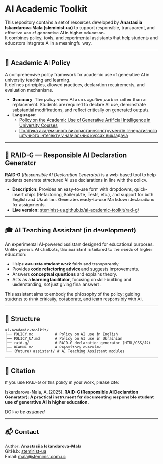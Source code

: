 

# AI Academic Toolkit

This repository contains a set of resources developed by **Anastasiia Iskandarova-Mala (steminist-ua)** to support responsible, transparent, and effective use of generative AI in higher education.  
It combines policy, tools, and experimental assistants that help students and educators integrate AI in a meaningful way.

---

## 📑 Academic AI Policy

A comprehensive policy framework for academic use of generative AI in university teaching and learning.  
It defines principles, allowed practices, declaration requirements, and evaluation mechanisms.

- **Summary:** The policy views AI as a *cognitive partner* rather than a replacement. Students are required to declare AI use, demonstrate substantial modifications, and reflect critically on generated outputs.  
- **Languages:**  
  - [Policy on the Academic Use of Generative Artificial Intelligence in University Courses](./POLICY.md)  
  - [Політика академічного використання інструментів генеративного штучного інтелекту у навчальних курсах викладача](./POLICY_UA.md)  

---

## 📝 RAID-G — Responsible AI Declaration Generator

**RAID-G** (*Responsible AI Declaration Generator*) is a web-based tool to help students generate structured AI use declarations in line with the policy.  

- **Description:** Provides an easy-to-use form with dropdowns, quick-insert chips (Refactoring, Boilerplate, Tests, etc.), and support for both English and Ukrainian. Generates ready-to-use Markdown declarations for assignments.  
- **Live version:** [steminist-ua.github.io/ai-academic-toolkit/raid-g/](https://steminist-ua.github.io/ai-academic-toolkit/raid-g/)

---

## 🎓 AI Teaching Assistant (in development)

An experimental AI-powered assistant designed for educational purposes. Unlike generic AI chatbots, this assistant is tailored to the needs of higher education:

- Helps **evaluate student work** fairly and transparently.  
- Provides **code refactoring advice** and suggests improvements.  
- Answers **conceptual questions** and explains theory.  
- Acts as a **learning facilitator**, focusing on skill-building and understanding, *not* just giving final answers.  

This assistant aims to embody the philosophy of the policy: guiding students to think critically, collaborate, and learn responsibly with AI.

---

## 🔗 Structure

```
ai-academic-toolkit/
│── POLICY.md          # Policy on AI use in English
│── POLICY_UA.md       # Policy on AI use in Ukrainian
│── raid-g/            # RAID-G declaration generator (HTML/CSS/JS)
│── README.md          # Repository overview
└── (future) assistant/ # AI Teaching Assistant modules
```

---

## 📌 Citation

If you use RAID-G or this policy in your work, please cite:

Iskandarova-Mala, A. (2025). **RAID-G (Responsible AI Declaration Generator): A practical instrument for documenting responsible student use of generative AI in higher education.**

DOI: *to be assigned*

---

## 📬 Contact

Author: **Anastasiia Iskandarova-Mala**  
GitHub: [steminist-ua](https://github.com/steminist-ua)  
Email: mala@steminist.com.ua